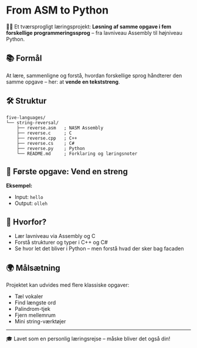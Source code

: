 # From ASM to Python

👨‍💻 Et tværsprogligt læringsprojekt:
**Løsning af samme opgave i fem forskellige programmeringssprog** – fra lavniveau Assembly til højniveau Python.

## 📚 Formål
At lære, sammenligne og forstå, hvordan forskellige sprog håndterer den samme opgave – her: at **vende en tekststreng**.

## 🛠️ Struktur

```
five-languages/
└── string-reversal/
    ├── reverse.asm   ; NASM Assembly
    ├── reverse.c     ; C
    ├── reverse.cpp   ; C++
    ├── reverse.cs    ; C#
    ├── reverse.py    ; Python
    └── README.md     ; Forklaring og læringsnoter
```

## 🧵 Første opgave: Vend en streng
**Eksempel:**
- Input: `hello`
- Output: `olleh`

## 🧠 Hvorfor?
- Lær lavniveau via Assembly og C
- Forstå strukturer og typer i C++ og C#
- Se hvor let det bliver i Python – men forstå hvad der sker bag facaden

## 🌍 Målsætning
Projektet kan udvides med flere klassiske opgaver:
- Tæl vokaler
- Find længste ord
- Palindrom-tjek
- Fjern mellemrum
- Mini string-værktøjer

---

🎓 Lavet som en personlig læringsrejse – måske bliver det også din!
